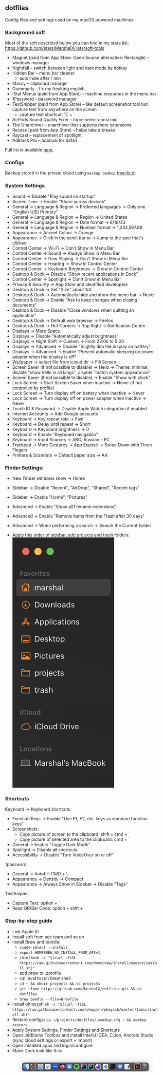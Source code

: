 ## dotfiles

Config files and settings used on my macOS powered machines

### Background soft

Most of the soft described below you can find in my stars list: https://github.com/stars/MarshalX/lists/soft-tools

- Magnet (paid from App Store. Open Source alternative: Rectangle) – windows manager
- Nightfall – switch between light and dark mode by hotkey
- Hidden Bar – menu bar cleaner
  - auto-hide after 1 min
- Maccy – clipboard manager
- Grammarly – fix my freaking english
- iStat Menus (paid from App Store) – machine resources in the menu bar
- 1Password – password manager
- TextSnipper (paid from App Store) – like default screenshot tool but capture text from anywhere on the screen
  - capture text shortcut: ⌥ + \` 
- AirPods Sound Quality Fixer – force select const mic
- The Unarchiver – unarchiver that supports more extensions 
- Recess (paid from App Store) – helps take a breaks
- Raycast – replacement of spotlight
- AdBlock Pro – adblock for Safari

Full list is available [here](Brewfile).

### Configs

Backup stored in the private cloud using `mackup beakup` ([mackup](https://github.com/lra/mackup))

### System Settings

- Sound -> Disable "Play sound on startup"
- Screen Time -> Enable "Share across devices"
- General -> Language & Region -> Preferred languages -> Only one "English (US) Primary"
- General -> Language & Region -> Region -> United States
- General -> Language & Region -> Date format -> 8/19/23
- General -> Language & Region -> Number format -> 1,234,567.89
- Appearance -> Accent Colour -> Orange
- Appearance -> Click in the scroll bar to -> Jump to the spot that's clicked
- Control Center -> Wi-Fi -> Don't Show in Menu Bar
- Control Center -> Sound -> Always Show in Menu Bar
- Control Center -> Now Playing -> Don't Show in Menu Bar
- Control Center -> Hearing -> Show in Control Center
- Control Center -> Keyboard Brightness -> Show in Control Center
- Desktop & Dock -> Disable "Show recent applications in Dock"
- Control Center -> Spotlight -> Don't Show in Menu Bar
- Privacy & Security -> App Store and identified developers
- Desktop & Dock -> Set "Size" about 1/4
- Desktop & Dock -> Automatically hide and show the menu bar -> Never
- Desktop & Dock -> Enable "Ask to keep changes when closing documents"
- Desktop & Dock -> Disable "Close windows when quitting an application"
- Desktop & Dock -> Default web browser -> Firefox
- Desktop & Dock -> Hot Corners -> Top Right -> Notification Centre
- Displays -> More Space
- Displays -> Disable "Automatically adjust brightness"
- Displays -> Night Shift -> Custom -> From 23:00 to 5:00
- Displays -> Advanced -> Disable "Slightly dim the display on battery"
- Displays -> Advanced -> Enable "Prevent automatic sleeping on power adapter when the display is off"
- Wallpaper -> select file from icloud dir -> Fill Screen
- Screen Saver (if not possible to disable) -> Hello -> Theme: minimal, disable "show hello in all langs", disable "match system appearance"
- Screen Saver (if not possible to disable) -> Enable "Show with clock" 
- Lock Screen -> Start Screen Saver when inactive -> Never (if not controlled by profile)
- Lock Screen -> Turn display off on battery when inactive -> Never
- Lock Screen -> Turn display off on power adapter when inactive -> Never
- Touch ID & Password -> Disable Apple Watch integration if enabled
- Internet Accounts -> Add Google accounts
- Keyboard -> Key repeat rate -> Fast
- Keyboard -> Delay until repeat -> Short
- Keyboard -> Keyboard brightness -> 0
- Keyboard -> Enable "Keyboard navigation"
- Keyboard -> Input Sources -> ABC, Russian – PC
- Trackpad -> More Gestures -> App Exposé -> Swipe Down with Three Fingers
- Printers & Scanners -> Default paper size -> A4

### Finder Settings:
- New Finder windows show -> Home
- Sidebar -> Disable "Recent", "AirDrop", "Shared", "Recent tags"
- Sidebar -> Enable "Home", "Pictures"
- Advanced -> Enable "Show all filename extensions"
- Advanced -> Enable "Remove items from the Trash after 30 days"
- Advanced -> When performing a search -> Search the Current Folder

- Apply this order of sidebar, add projects and trash folders:
  ![Finder](.github/img/finder.png)

### Shortcuts

Keyboard -> Keyboard shortcuts:
- Function Keys -> Enable "Use F1, F2, etc. keys as standard function keys"
- Screenshots:
  - Copy picture of screen to the clipboard: shift + cmd + \`
  - Copy picture of selected area to the clipboard: cmd + \`
- General -> Enable "Toggle Dark Mode"
- Spotlight -> Disable all shortcuts
- Accessibility -> Disable "Turn VoiceOver on or off"

1password:
- General -> Autofill: CMD + \
- Appearance -> Density -> Compact
- Appearance -> Always Show in Sidebar -> Disable "Tags"

TextSniper:
- Capture Text: option + \`
- Read QR/Bar Code: option + shift + \`

### Step-by-step guide

- Link Apple ID
- Install soft from sec team and so on
- Install Brew and bundle:
  - `xcode-select --install`
  - `export HOMEBREW_NO_INSTALL_FROM_API=1`
  - `/bin/bash -c "$(curl -fsSL https://raw.githubusercontent.com/Homebrew/install/master/install.sh)"`
  - add brew to .zprofile
  - call eval to run brew shell
  - `cd ~ && mkdir projects && cd projects`
  - `git clone https://github.com/MarshalX/dotfiles.git && cd dotfiles`
  - `brew bundle --file=Brewfile`
- Install ohmyzsh `sh -c "$(curl -fsSL https://raw.githubusercontent.com/ohmyzsh/ohmyzsh/master/tools/install.sh)"` 
- Restore configs: `cp ~/projects/dotfiles/.mackup.cfg ~ && mackup restore`
- Apply System Settings, Finder Settings and Shortcuts
- Open JetBrains Toolbox and install IntelliJ IDEA, CLion, Android Studio (sync cloud settings or export + import)
- Open installed apps and login/configure
- Make Dock look like this: 
![Dock](.github/img/dock.png)
